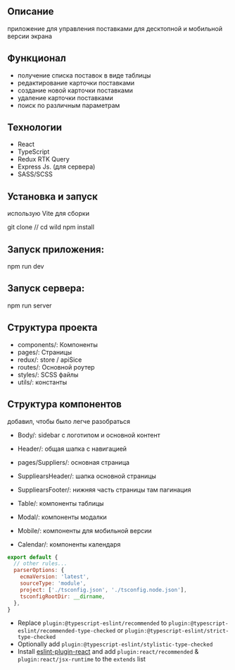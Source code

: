 
## Описание
приложение для управления поставками для десктопной и мобильной версии экрана

## Функционал
- получение списка поставок в виде таблицы
- редактирование карточки поставками
- создание новой карточки поставками
- удаление карточки поставками
- поиск по различным параметрам

## Технологии
- React
- TypeScript
- Redux RTK Query
- Express Js. (для сервера)
- SASS/SCSS

## Установка и запуск

использую Vite для сборки

git clone //
cd wild
npm install


## Запуск приложения:

npm run dev

## Запуск сервера:

npm run server

## Структура проекта

- components/: Компоненты
- pages/: Страницы
- redux/: store / apiSice
- routes/: Основной роутер
- styles/: SCSS файлы
- utils/: константы


## Структура компонентов

добавил, чтобы было легче разобраться

- Body/: sidebar с логотипом и основной контент 
- Header/: общая шапка с навигацией
- pages/Suppliers/: основная страница
- SuppliearsHeader/: шапка основной страницы
- SuppliearsFooter/: нижняя часть страницы там пагинация
- Table/: компоненты таблицы

- Modal/: компоненты модалки
- Mobile/: компоненты для мобильной версии
- Calendar/: компоненты календаря




































```js
export default {
  // other rules...
  parserOptions: {
    ecmaVersion: 'latest',
    sourceType: 'module',
    project: ['./tsconfig.json', './tsconfig.node.json'],
    tsconfigRootDir: __dirname,
  },
}
```

- Replace `plugin:@typescript-eslint/recommended` to `plugin:@typescript-eslint/recommended-type-checked` or `plugin:@typescript-eslint/strict-type-checked`
- Optionally add `plugin:@typescript-eslint/stylistic-type-checked`
- Install [eslint-plugin-react](https://github.com/jsx-eslint/eslint-plugin-react) and add `plugin:react/recommended` & `plugin:react/jsx-runtime` to the `extends` list
